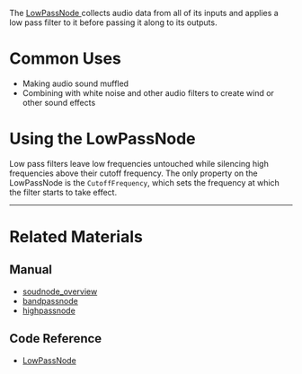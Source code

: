 The [ LowPassNode ](https://github.com/PlasmaEngine/PlasmaDocs/blob/master/code_reference/class_reference/lowpassnode.markdown) collects audio data from all of its inputs and applies a low pass filter to it before passing it along to its outputs.

 # Common Uses

- Making audio sound muffled
- Combining with white noise and other audio filters to create wind or other sound effects

 # Using the LowPassNode 

Low pass filters leave low frequencies untouched while silencing high frequencies above their cutoff frequency. The only property on the LowPassNode is the `CutoffFrequency`, which sets the frequency at which the filter starts to take effect.

---
 # Related Materials
 ## Manual
- [soudnode_overview](https://plasmaengine.github.io/PlasmaDocs/Manual/plasmamanual/audio/soundnode/soudnode_overview.markdown)
- [bandpassnode](https://plasmaengine.github.io/PlasmaDocs/Manual/plasmamanual/audio/soundnode/bandpassnode.markdown)
- [highpassnode](https://plasmaengine.github.io/PlasmaDocs/Manual/plasmamanual/audio/soundnode/highpassnode.markdown)

 ## Code Reference
- [ LowPassNode ](https://github.com/PlasmaEngine/PlasmaDocs/blob/master/code_reference/class_reference/lowpassnode.markdown) 

 